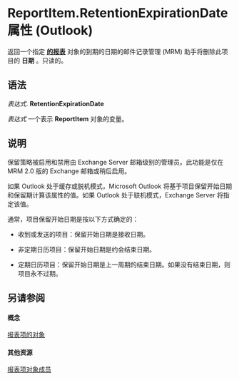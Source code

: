
# ReportItem.RetentionExpirationDate 属性 (Outlook)

返回一个指定 **[的报表](16ebe336-72e0-42f6-99d3-edecc3ea284d.md)** 对象的到期的日期的邮件记录管理 (MRM) 助手将删除此项目的 **日期** 。只读的。


## 语法

 _表达式_. **RetentionExpirationDate**

 _表达式_ 一个表示 **ReportItem** 对象的变量。


## 说明

保留策略被启用和禁用由 Exchange Server 邮箱级别的管理员。此功能是仅在 MRM 2.0 版的 Exchange 邮箱或稍后启用。

如果 Outlook 处于缓存或脱机模式，Microsoft Outlook 将基于项目保留开始日期和保留期计算该属性的值。如果 Outlook 处于联机模式，Exchange Server 将指定该值。

通常，项目保留开始日期是按以下方式确定的：


- 收到或发送的项目：保留开始日期是接收日期。
    
- 非定期日历项目：保留开始日期是约会结束日期。
    
- 定期日历项目：保留开始日期是上一周期的结束日期。如果没有结束日期，则项目永不过期。
    



## 另请参阅


#### 概念


[报表项的对象](16ebe336-72e0-42f6-99d3-edecc3ea284d.md)
#### 其他资源


[报表项对象成员](5a5662dd-e969-bbd5-129b-44609ba1cf9f.md)